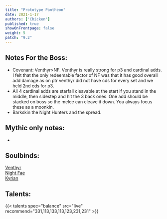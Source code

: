 ```yaml
---
title: "Prototype Pantheon"
date: 2021-1-17
authors: ['Chicken']
published: true
showOnFrontpage: false
weight: 5
patch: "9.2"
---
```



## Notes For the Boss:
- Covenant: Venthyr>NF. Venthyr is really strong for p3 and cardinal adds. I felt that the only redeemable factor of NF was that it has good overall add damage as on ptr venthyr did not have cds for every set and we held 2nd cds for p3.
- All 4 cardinal adds are starfall cleavable at the start if you stand in the middle, then sidestep and hit the 3 back ones. One add should be stacked on boss so the melee can cleave it down. You always focus these as a moonkin.
- Barkskin the Night Hunters and the spread. 
## Mythic only notes:
- 

## Soulbinds:
[Venthyr](https://ptr.wowhead.com/soulbind-calc/venthyr/theotar-the-mad-duke/druid/AwCWb74CBTUgCBU1yggSBTWHCCUy4ggjBTJJCBV2AAg1Mj8I)
<br>[Night Fae](https://ptr.wowhead.com/soulbind-calc/night-fae/niya/druid/AwCW5b4CBTXKCCU1IAgTBTXGCBUy5AglMuIIIhUySQgldgAI)
<br>[Kyrian](https://ptr.wowhead.com/soulbind-calc/kyrian/forgelite-prime-mikanikos/druid/AwaW5ZYBBTXKCBMFNYIIFTLkCCUy4ggiFTJJCDV2AAg)

## Talents:

{{< talents spec="balance" src="live" recommend="331,113,133,113,123,231,231" >}}
